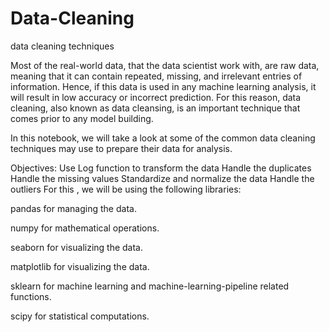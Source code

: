 # Data-Cleaning
data cleaning techniques

Most of the real-world data, that the data scientist work with, are raw data, meaning that it can contain repeated, missing, and irrelevant entries of information. Hence, if this data is used in any machine learning analysis, it will result in low accuracy or incorrect prediction. For this reason, data cleaning, also known as data cleansing, is an important technique that comes prior to any model building.

In this notebook, we will take a look at some of the common data cleaning techniques  may use to prepare their data for analysis.

Objectives: 
Use Log function to transform the data
Handle the duplicates
Handle the missing values
Standardize and normalize the data
Handle the outliers
For this , we will be using the following libraries:

pandas for managing the data.

numpy for mathematical operations.

seaborn for visualizing the data.

matplotlib for visualizing the data.

sklearn for machine learning and machine-learning-pipeline related functions.

scipy for statistical computations.

